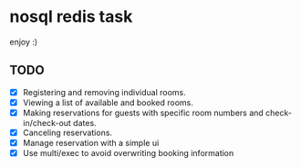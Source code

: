 
# nosql redis task

enjoy :)

## TODO

- [x] Registering and removing individual rooms.
- [x] Viewing a list of available and booked rooms.
- [x] Making reservations for guests with specific room numbers and check-in/check-out dates.
- [x] Canceling reservations.
- [x] Manage reservation with a simple ui
- [x] Use multi/exec to avoid overwriting booking information
